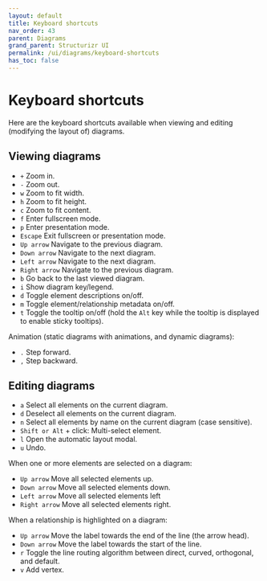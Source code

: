 ```yaml
---
layout: default
title: Keyboard shortcuts
nav_order: 43
parent: Diagrams
grand_parent: Structurizr UI
permalink: /ui/diagrams/keyboard-shortcuts
has_toc: false
---
```


# Keyboard shortcuts

Here are the keyboard shortcuts available when viewing and editing (modifying the layout of) diagrams.

## Viewing diagrams

- `+` Zoom in.
- `-` Zoom out.
- `w` Zoom to fit width.
- `h` Zoom to fit height.
- `c` Zoom to fit content.
- `f` Enter fullscreen mode.
- `p` Enter presentation mode.
- `Escape` Exit fullscreen or presentation mode.
- `Up arrow` Navigate to the previous diagram.
- `Down arrow` Navigate to the next diagram.
- `Left arrow` Navigate to the next diagram.
- `Right arrow` Navigate to the previous diagram.
- `b` Go back to the last viewed diagram.
- `i` Show diagram key/legend.
- `d` Toggle element descriptions on/off.
- `m` Toggle element/relationship metadata on/off.
- `t` Toggle the tooltip on/off (hold the `Alt` key while the tooltip is displayed to enable sticky tooltips).

Animation (static diagrams with animations, and dynamic diagrams):

- `.` Step forward.
- `,` Step backward.

## Editing diagrams

- `a` Select all elements on the current diagram.
- `d` Deselect all elements on the current diagram.
- `n` Select all elements by name on the current diagram (case sensitive).
- `Shift or Alt` + click: Multi-select element.
- `l` Open the automatic layout modal.
- `u` Undo.

When one or more elements are selected on a diagram:

- `Up arrow` Move all selected elements up.
- `Down arrow` Move all selected elements down.
- `Left arrow` Move all selected elements left
- `Right arrow` Move all selected elements right.

When a relationship is highlighted on a diagram:

- `Up arrow` Move the label towards the end of the line (the arrow head).
- `Down arrow` Move the label towards the start of the line.
- `r` Toggle the line routing algorithm between direct, curved, orthogonal, and default.
- `v` Add vertex.